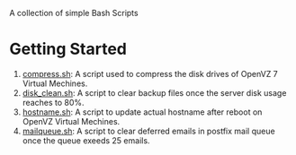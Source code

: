 A collection of simple Bash Scripts

# Getting Started

1. [compress.sh](https://github.com/nijeshnalan/bash-scripts/blob/main/compress.sh): A script used to compress the disk drives of OpenVZ 7 Virtual Mechines.
2. [disk_clean.sh](https://github.com/nijeshnalan/bash-scripts/blob/main/disk_clean.sh): A script to clear backup files once the server disk usage reaches to 80%.
3. [hostname.sh](https://github.com/nijeshnalan/bash-scripts/blob/main/hostname.sh): A script to update actual hostname after reboot on OpenVZ Virtual Mechines.
4. [mailqueue.sh](https://github.com/nijeshnalan/bash-scripts/blob/main/mailqueue.sh): A script to clear deferred emails in postfix mail queue once the queue exeeds 25 emails. 
